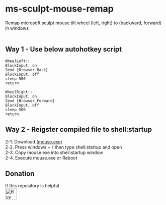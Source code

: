 # ms-sculpt-mouse-remap
Remap microsoft sculpt mouse tilt wheel (left, right) to (backward, forward) in windows
</br></br>
## Way 1 - Use below autohotkey script
```Autohotkey
WheelLeft::
BlockInput, on
Send {Browser_Back}
BlockInput, off
sleep 500
return

WheelRight::
BlockInput, on
Send {Browser_Forward}
BlockInput, off
sleep 500
return
```

## Way 2 - Reigster compiled file to shell:startup
2-1. Download [(mouse.exe)](https://github.com/gheron772/ms-sculpt-mouse-remap/raw/main/mouse.exe)  
2-2. Press windows + r then type shell:startup and open  
2-3. Copy mouse.exe into shell:startup window  
2-4. Execute mouse.exe or Reboot  

## Donation
If this repository is helpful  
<a href='https://ko-fi.com/D1D02VFSG' target='_blank'><img height='36' style='border:0px;height:36px;' src='https://cdn.ko-fi.com/cdn/kofi2.png?v=2' border='0' alt='Buy Me a Coffee at ko-fi.com' /></a>
